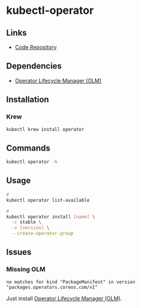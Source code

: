 # kubectl-operator

## Links

- [Code Repository](https://github.com/operator-framework/kubectl-operator)

## Dependencies

- [Operator Lifecycle Manager (OLM)](/operator-lifecycle-manager.md)

## Installation

### Krew

```sh
kubectl krew install operator
```

## Commands

```sh
kubectl operator -h
```

## Usage

```sh
#
kubectl operator list-available

#
kubectl operator install [name] \
  -c stable \
  -v [version] \
  --create-operator-group
```

## Issues

### Missing OLM

```log
no matches for kind "PackageManifest" in version "packages.operators.coreos.com/v1"
```

Just install [Operator Lifecycle Manager (OLM)](/operator-lifecycle-manager.md).
